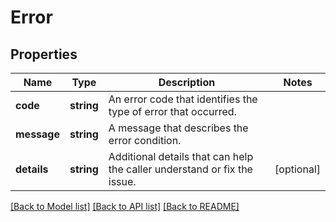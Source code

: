 # Error

## Properties
Name | Type | Description | Notes
------------ | ------------- | ------------- | -------------
**code** | **string** | An error code that identifies the type of error that occurred. | 
**message** | **string** | A message that describes the error condition. | 
**details** | **string** | Additional details that can help the caller understand or fix the issue. | [optional] 

[[Back to Model list]](../../README.md#documentation-for-models) [[Back to API list]](../../README.md#documentation-for-api-endpoints) [[Back to README]](../../README.md)

